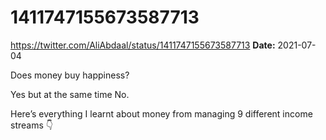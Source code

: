# 1411747155673587713
https://twitter.com/AliAbdaal/status/1411747155673587713
**Date:** 2021-07-04

Does money buy happiness?

Yes but at the same time No.

Here’s everything I learnt about money from managing 9 different income streams 👇
